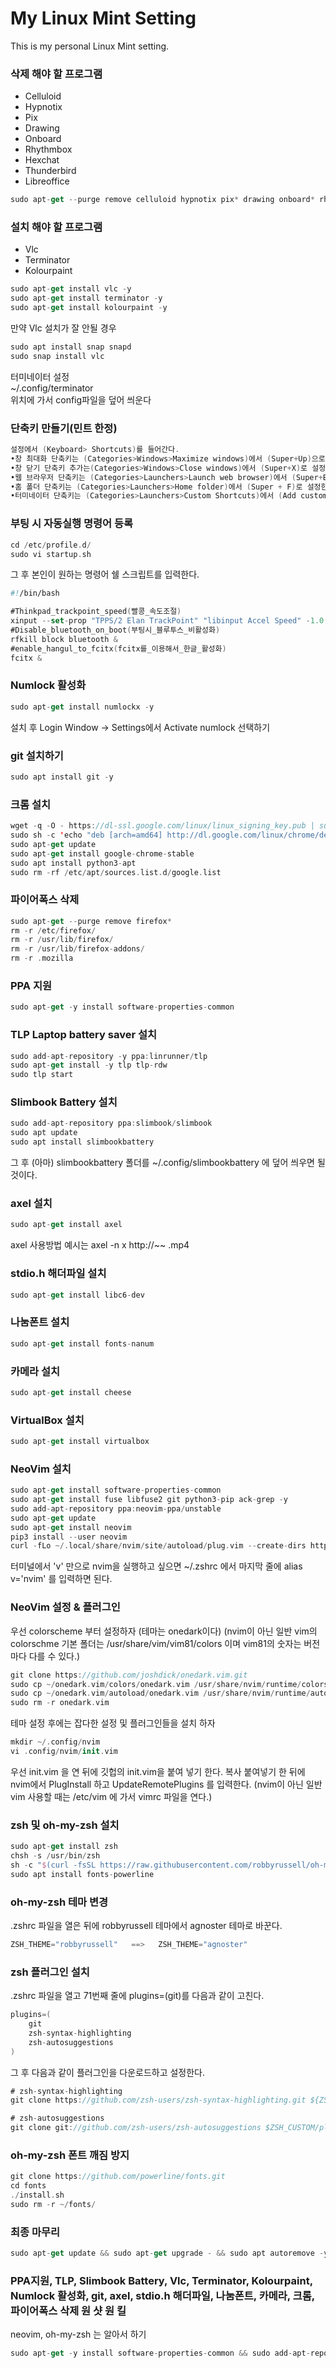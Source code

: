 # My Linux Mint Setting
This is my personal Linux Mint setting.  

### 삭제 해야 할 프로그램
* Celluloid
* Hypnotix
* Pix
* Drawing
* Onboard
* Rhythmbox
* Hexchat
* Thunderbird
* Libreoffice
```swift
sudo apt-get --purge remove celluloid hypnotix pix* drawing onboard* rhythmbox* hexchat* thunderbird* libreoffice*
```

### 설치 해야 할 프로그램
* Vlc
* Terminator
* Kolourpaint
```swift
sudo apt-get install vlc -y
sudo apt-get install terminator -y 
sudo apt-get install kolourpaint -y
```
만약 Vlc 설치가 잘 안될 경우
```swift
sudo apt install snap snapd
sudo snap install vlc
```
터미네이터 설정  
~/.config/terminator  
위치에 가서 config파일을 덮어 씌운다  
  
### 단축키 만들기(민트 한정)
```swift
설정에서 (Keyboard> Shortcuts)를 들어간다.
•창 최대화 단축키는 (Categories>Windows>Maximize windows)에서 (Super+Up)으로 설정한다.
•창 닫기 단축키 추가는(Categories>Windows>Close windows)에서 (Super+X)로 설정한다.
•웹 브라우저 단축키는 (Categories>Launchers>Launch web browser)에서 (Super+E)로 설정한다.
•홈 폴더 단축키는 (Categories>Launchers>Home folder)에서 (Super + F)로 설정한다,
•터미네이터 단축키는 (Categories>Launchers>Custom Shortcuts)에서 (Add custom shortcut)를 누른 뒤 Name 하고 Command를 terminator로 하고 단축키는 (Super+T)로 설정한다.
```

### 부팅 시 자동실행 명령어 등록
```swift
cd /etc/profile.d/ 
sudo vi startup.sh
```

그 후 본인이 원하는 명령어 쉘 스크립트를 입력한다.
```swift
#!/bin/bash

#Thinkpad_trackpoint_speed(빨콩_속도조절)
xinput --set-prop "TPPS/2 Elan TrackPoint" "libinput Accel Speed" -1.0 &
#Disable_bluetooth_on_boot(부팅시_블루투스_비활성화)
rfkill block bluetooth &
#enable_hangul_to_fcitx(fcitx를_이용해서_한글_활성화)
fcitx &
```

### Numlock 활성화
```swift
sudo apt-get install numlockx -y
```
설치 후 Login Window -> Settings에서 Activate numlock 선택하기

### git 설치하기
```swift
sudo apt install git -y
```

### 크롬 설치
```swift
wget -q -O - https://dl-ssl.google.com/linux/linux_signing_key.pub | sudo apt-key add -
sudo sh -c 'echo "deb [arch=amd64] http://dl.google.com/linux/chrome/deb/ stable main" >> /etc/apt/sources.list.d/google.list'
sudo apt-get update
sudo apt-get install google-chrome-stable
sudo apt install python3-apt
sudo rm -rf /etc/apt/sources.list.d/google.list
```

### 파이어폭스 삭제
```swift
sudo apt-get --purge remove firefox*
rm -r /etc/firefox/
rm -r /usr/lib/firefox/
rm -r /usr/lib/firefox-addons/
rm -r .mozilla
```

### PPA 지원
```swift
sudo apt-get -y install software-properties-common
```

### TLP Laptop battery saver 설치
```swift
sudo add-apt-repository -y ppa:linrunner/tlp
sudo apt-get install -y tlp tlp-rdw
sudo tlp start
```

### Slimbook Battery 설치
```swift
sudo add-apt-repository ppa:slimbook/slimbook
sudo apt update
sudo apt install slimbookbattery
```
그 후 (아마) slimbookbattery 폴더를 ~/.config/slimbookbattery 에 덮어 씌우면 될 것이다.

### axel 설치
```swift
sudo apt-get install axel
```
axel 사용방법 예시는 axel -n x http://~~ .mp4

### stdio.h 해더파일 설치
```swift
sudo apt-get install libc6-dev
```

### 나눔폰트 설치
```swift
sudo apt-get install fonts-nanum
```

### 카메라 설치
```swift
sudo apt-get install cheese
```

### VirtualBox 설치
```swift
sudo apt-get install virtualbox
```

### NeoVim 설치
```swift
sudo apt-get install software-properties-common
sudo apt-get install fuse libfuse2 git python3-pip ack-grep -y
sudo add-apt-repository ppa:neovim-ppa/unstable
sudo apt-get update
sudo apt-get install neovim
pip3 install --user neovim
curl -fLo ~/.local/share/nvim/site/autoload/plug.vim --create-dirs https://raw.githubusercontent.com/junegunn/vim-plug/master/plug.vim
```
터미널에서 'v' 만으로 nvim을 실행하고 싶으면 ~/.zshrc 에서 마지막 줄에 alias v='nvim' 를 입력하면 된다.

### NeoVim 설정 & 플러그인
우선 colorscheme 부터 설정하자
(테마는 onedark이다)
(nvim이 아닌 일반 vim의 colorschme 기본 폴더는 /usr/share/vim/vim81/colors 이며 vim81의 숫자는 버전마다 다를 수 있다.)
```swift
git clone https://github.com/joshdick/onedark.vim.git
sudo cp ~/onedark.vim/colors/onedark.vim /usr/share/nvim/runtime/colors/
sudo cp ~/onedark.vim/autoload/onedark.vim /usr/share/nvim/runtime/autoload/
sudo rm -r onedark.vim
```
테마 설정 후에는 잡다한 설정 및 플러그인들을 설치 하자
```swift
mkdir ~/.config/nvim
vi .config/nvim/init.vim
```
우선 init.vim 을 연 뒤에 깃헙의 init.vim을 붙여 넣기 한다.
복사 붙여넣기 한 뒤에 nvim에서 PlugInstall 하고 UpdateRemotePlugins 를 입력한다.
(nvim이 아닌 일반 vim 사용할 때는 /etc/vim 에 가서 vimrc 파일을 연다.)

### zsh 및 oh-my-zsh 설치
```swift
sudo apt-get install zsh
chsh -s /usr/bin/zsh
sh -c "$(curl -fsSL https://raw.githubusercontent.com/robbyrussell/oh-my-zsh/master/tools/install.sh)"
sudo apt install fonts-powerline
```

### oh-my-zsh 테마 변경
.zshrc 파일을 열은 뒤에 robbyrussell 테마에서 agnoster 테마로 바꾼다.
```swift
ZSH_THEME="robbyrussell"   ==>   ZSH_THEME="agnoster"
```

### zsh 플러그인 설치
.zshrc 파일을 열고 71번째 줄에 plugins=(git)를 다음과 같이 고친다.
```swift
plugins=(
    git
    zsh-syntax-highlighting 
    zsh-autosuggestions 
)
```
그 후 다음과 같이 플러그인을 다운로드하고 설정한다.
```swift
# zsh-syntax-highlighting
git clone https://github.com/zsh-users/zsh-syntax-highlighting.git ${ZSH_CUSTOM:-~/.oh-my-zsh/custom}/plugins/zsh-syntax-highlighting

# zsh-autosuggestions
git clone git://github.com/zsh-users/zsh-autosuggestions $ZSH_CUSTOM/plugins/zsh-autosuggestions
```

### oh-my-zsh 폰트 깨짐 방지
```swift
git clone https://github.com/powerline/fonts.git
cd fonts
./install.sh
sudo rm -r ~/fonts/
```

### 최종 마무리
```swift
sudo apt-get update && sudo apt-get upgrade - && sudo apt autoremove -y && sudo apt autoclean -y
```
### PPA지원, TLP, Slimbook Battery, Vlc, Terminator, Kolourpaint, Numlock 활성화, git, axel, stdio.h 해더파일, 나눔폰트, 카메라, 크롬, 파이어폭스 삭제 원 샷 원 킬
neovim, oh-my-zsh 는 알아서 하기
```swift
sudo apt-get -y install software-properties-common && sudo add-apt-repository -y ppa:linrunner/tlp && sudo add-apt-repository ppa:slimbook/slimbook && sudo apt update && sudo apt-get install -y tlp tlp-rdw && sudo tlp start && sudo apt-get -y install slimbookbattery && sudo apt-get -y install vlc && sudo apt-get -y install terminator && sudo apt-get -y install kolourpaint && sudo apt-get -y install numlockx && sudo apt-get install -y git && sudo apt-get install axel && sudo apt-get install libc6-dev && sudo apt-get install fonts-nanum && sudo apt-get install cheese && wget -q -O - https://dl-ssl.google.com/linux/linux_signing_key.pub | sudo apt-key add - && sudo sh -c 'echo "deb [arch=amd64] http://dl.google.com/linux/chrome/deb/ stable main" >> /etc/apt/sources.list.d/google.list' && sudo apt-get update && sudo apt-get install google-chrome-stable && sudo apt install python3-apt & sudo rm -rf /etc/apt/sources.list.d/google.list && sudo apt-get --purge remove firefox && sudo apt autoremove -y && sudo apt autoclean -y
```
